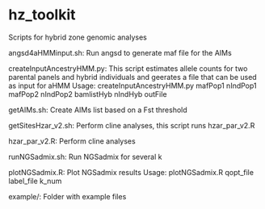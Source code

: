 # hz_toolkit
Scripts for hybrid zone genomic analyses

angsd4aHMMinput.sh: Run angsd to generate maf file for the AIMs

createInputAncestryHMM.py: This script estimates allele counts for two parental panels and hybrid individuals and geerates a file that can be used as input for aHMM
Usage: createInputAncestryHMM.py mafPop1 nIndPop1 mafPop2 nIndPop2 bamlistHyb nIndHyb outFile

getAIMs.sh: Create AIMs list based on a Fst threshold

getSitesHzar_v2.sh: Perform cline analyses, this script runs hzar_par_v2.R

hzar_par_v2.R: Perform cline analyses

runNGSadmix.sh: Run NGSadmix for several k

plotNGSadmix.R: Plot NGSadmix results
Usage: plotNGSadmix.R qopt_file label_file k_num

example/: Folder with example files
